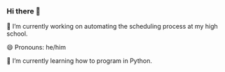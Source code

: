### Hi there 👋
🔭 I’m currently working on automating the scheduling process at my high school. 

😄 Pronouns: he/him

🌱 I’m currently learning how to program in Python.


<!--
**kief2r/kief2r** is a ✨ _special_ ✨ repository because its `README.md` (this file) appears on your GitHub profile.

Here are some ideas to get you started:

- 🔭 I’m currently working on ...
- 🌱 I’m currently learning ...
- 👯 I’m looking to collaborate on ...
- 🤔 I’m looking for help with ...
- 💬 Ask me about ...
- 📫 How to reach me: ...
- 😄 Pronouns: ...
- ⚡ Fun fact: ...
-->
